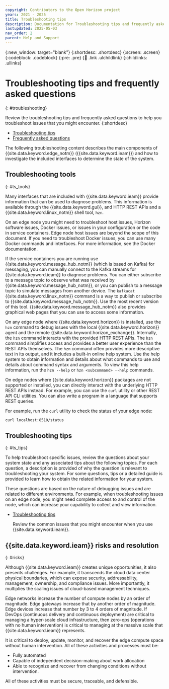 ```yaml
---
copyright: Contributors to the Open Horizon project
years: 2021 - 2025
title: Troubleshooting tips
description: Documentation for Troubleshooting tips and frequently asked questions
lastupdated: 2025-05-03
nav_order: 2
parent: Help and Support
---
```


{:new_window: target="blank"}
{:shortdesc: .shortdesc}
{:screen: .screen}
{:codeblock: .codeblock}
{:pre: .pre}
{:child: .link .ulchildlink}
{:childlinks: .ullinks}

# Troubleshooting tips and frequently asked questions
{: #troubleshooting}

Review the troubleshooting tips and frequently asked questions to help you troubleshoot issues that you might encounter.
{:shortdesc}

* [Troubleshooting tips](#ts_tips)
* [Frequently asked questions](../getting_started/faq.md)

The following troubleshooting content describes the main components of {{site.data.keyword.edge_notm}} ({{site.data.keyword.ieam}}) and how to investigate the included interfaces to determine the state of the system.

## Troubleshooting tools
{: #ts_tools}

Many interfaces that are included with {{site.data.keyword.ieam}} provide information that can be used to diagnose problems. This information is available through the {{site.data.keyword.gui}}, and HTTP REST APIs and a {{site.data.keyword.linux_notm}} shell tool, `hzn`.

On an edge node you might need to troubleshoot host issues, Horizon software issues, Docker issues, or issues in your configuration or the code in service containers. Edge node host issues are beyond the scope of this document. If you need to troubleshoot Docker issues, you can use many Docker commands and interfaces. For more information, see the Docker documentation.

If the service containers you are running use {{site.data.keyword.message_hub_notm}} (which is based on Kafka) for messaging, you can manually connect to the Kafka streams for {{site.data.keyword.ieam}} to diagnose problems. You can either subscribe to a message topic to observe what was received by {{site.data.keyword.message_hub_notm}}, or you can publish to a message topic to simulate messages from another device. The `kafkacat` {{site.data.keyword.linux_notm}} command is a way to publish or subscribe to {{site.data.keyword.message_hub_notm}}. Use the most recent version of this tool. {{site.data.keyword.message_hub_notm}} also provides graphical web pages that you can use to access some information.

On any edge node where {{site.data.keyword.horizon}} is installed, use the `hzn` command to debug issues with the local {{site.data.keyword.horizon}} agent and the remote {{site.data.keyword.horizon_exchange}}. Internally, the `hzn` command interacts with the provided HTTP REST APIs. The `hzn` command simplifies access and provides a better user experience than the REST APIs themselves. The `hzn` command often provides more descriptive text in its output, and it includes a built-in online help system. Use the help system to obtain information and details about what commands to use and details about command syntax and arguments. To view this help information, run the `hzn --help` or `hzn <subcommand> --help` commands.

On edge nodes where {{site.data.keyword.horizon}} packages are not supported or installed, you can directly interact with the underlying HTTP REST APIs instead. For example, you can use the `curl` utility or other REST API CLI utilities. You can also write a program in a language that supports REST queries.

For example, run the `curl` utility to check the status of your edge node:

```bash
curl localhost:8510/status
```

## Troubleshooting tips
{: #ts_tips}

To help troubleshoot specific issues, review the questions about your system state and any associated tips about the following topics. For each question, a description is provided of why the question is relevant to troubleshooting your system. For some questions, tips or a detailed guide is provided to learn how to obtain the related information for your system.

These questions are based on the nature of debugging issues and are related to different environments. For example, when troubleshooting issues on an edge node, you might need complete access to and control of the node, which can increase your capability to collect and view information.

* [Troubleshooting tips](index.md)

  Review the common issues that you might encounter when you use {{site.data.keyword.ieam}}.

## {{site.data.keyword.ieam}} risks and resolution
{: #risks}

Although {{site.data.keyword.ieam}} creates unique opportunities, it also presents challenges. For example, it transcends the cloud data center physical boundaries, which can expose security, addressability, management, ownership, and compliance issues. More importantly, it multiplies the scaling issues of cloud-based management techniques.

Edge networks increase the number of compute nodes by an order of magnitude. Edge gateways increase that by another order of magnitude. Edge devices increase that number by 3 to 4 orders of magnitude. If DevOps (continuous delivery and continuous deployment) are critical to managing a hyper-scale cloud infrastructure, then zero-ops (operations with no human intervention) is critical to managing at the massive scale that {{site.data.keyword.ieam}} represents.

It is critical to deploy, update, monitor, and recover the edge compute space without human intervention. All of these activities and processes must be:

* Fully automated
* Capable of independent decision-making about work allocation
* Able to recognize and recover from changing conditions without intervention.

All of these activities must be secure, traceable, and defensible.
